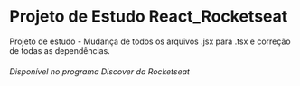 # Projeto de Estudo React_Rocketseat
Projeto de estudo - Mudança de todos os arquivos .jsx para .tsx e correção de todas as dependências. <br/>


<h6>Disponível no programa Discover da Rocketseat </h6>




